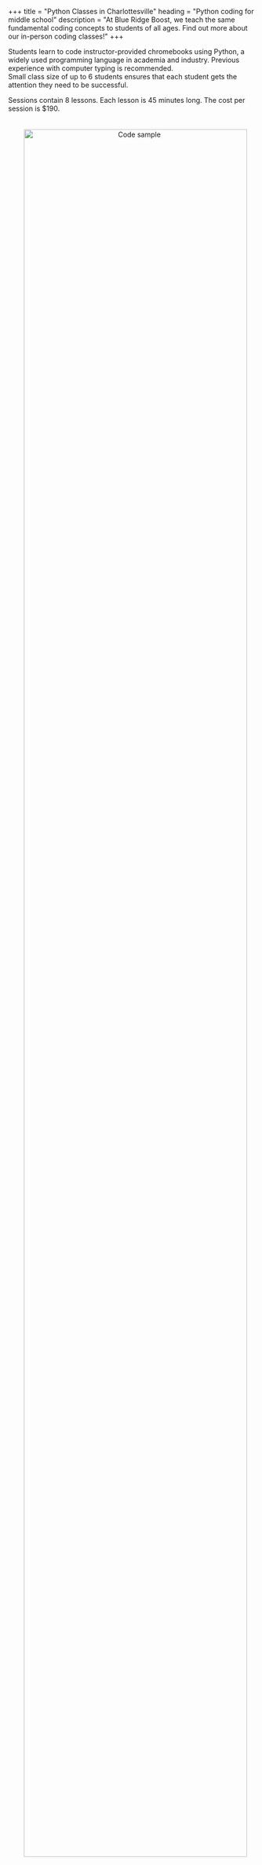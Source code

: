 +++
title = "Python Classes in Charlottesville"
heading = "Python coding for middle school"
description = "At Blue Ridge Boost, we teach the same fundamental coding concepts to students of all ages. Find out more about our in-person coding classes!"
+++

Students learn to code instructor-provided chromebooks using Python, a widely used programming language in academia and industry. Previous experience with computer typing is recommended. <br>
Small class size of up to 6 students ensures that each student gets the attention they need to be successful. <br>

Sessions contain 8 lessons. Each lesson is 45 minutes long. The cost per session is $190.

<div class="container">

<div class="row">

<div class="col-sm-4 left">

<center>
<a href="https://www.codemonkey.com/courses/banana-tales"><img  alt="Code sample" src="/images/cmbt1.png" width="95%" style="padding:20px;"></a>

<a href="https://www.codemonkey.com/courses/banana-tales"><img alt="Code written by kids!" src="/images/cmbt2.png" width="95%" style="padding:20px;"></a>

<a href="https://www.codemonkey.com/courses/banana-tales"><img alt="Code written by kids!" src="/images/cmbt3.png" width="95%" style="padding:20px;"></a>
</center>

</div>

<div class="col-sm-8">

#### Session 1. Sequencing, Objects, Loops and Variables 

In the first 8-week session students learn objects and properties, lists and indexing, for loops, variables, and conditional statements.<br>

**Lessons 1 and 2.** Basic coding <br>
Students learn that coding is giving precise instructions to a computer. Students learn the concept of object and learn that each object can perform several actions.

**Lessons 3 and 4.** Lists <br>
Students learn to create and manipulate lists, a fundamental concept in computing.

**Lessons 5 and 6.** Variables <br>
Students learn to create complex programs by storing intermediate computations into variables. 

**Lessons 7 and 8.** Conditionals <br>
Students learn to write programs whose execution depends on the truth value of variables. 

</div>

</div>

</div>

